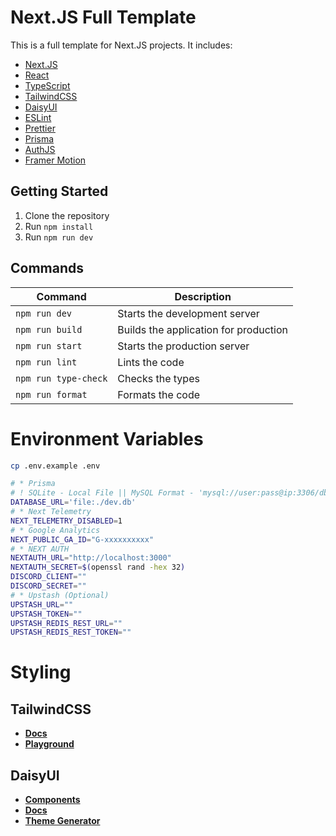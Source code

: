 # Next.JS Full Template

This is a full template for Next.JS projects. It includes:

- [Next.JS](https://nextjs.org/)
- [React](https://reactjs.org/)
- [TypeScript](https://www.typescriptlang.org/)
- [TailwindCSS](https://tailwindcss.com/)
- [DaisyUI](https://daisyui.com/)
- [ESLint](https://eslint.org/)
- [Prettier](https://prettier.io/)
- [Prisma](https://www.prisma.io/)
- [AuthJS](https://authjs.dev/)
- [Framer Motion](https://www.framer.com/motion/)

## Getting Started

1. Clone the repository
2. Run `npm install`
3. Run `npm run dev`

## Commands

| Command              | Description                           |
| -------------------- | ------------------------------------- |
| `npm run dev`        | Starts the development server         |
| `npm run build`      | Builds the application for production |
| `npm run start`      | Starts the production server          |
| `npm run lint`       | Lints the code                        |
| `npm run type-check` | Checks the types                      |
| `npm run format`     | Formats the code                      |

# Environment Variables

```bash
cp .env.example .env
```

```bash
# * Prisma
# ! SQLite - Local File || MySQL Format - 'mysql://user:pass@ip:3306/dbname'
DATABASE_URL='file:./dev.db'
# * Next Telemetry
NEXT_TELEMETRY_DISABLED=1
# * Google Analytics
NEXT_PUBLIC_GA_ID="G-xxxxxxxxxx"
# * NEXT AUTH
NEXTAUTH_URL="http://localhost:3000"
NEXTAUTH_SECRET=$(openssl rand -hex 32)
DISCORD_CLIENT=""
DISCORD_SECRET=""
# * Upstash (Optional)
UPSTASH_URL=""
UPSTASH_TOKEN=""
UPSTASH_REDIS_REST_URL=""
UPSTASH_REDIS_REST_TOKEN=""
```

# Styling

## TailwindCSS

- [**Docs**](https://tailwindcss.com/docs)
- [**Playground**](https://play.tailwindcss.com/)

## DaisyUI

- [**Components**](https://daisyui.com/components/)
- [**Docs**](https://daisyui.com/docs/)
- [**Theme Generator**](https://daisyui.com/theme-generator/)
